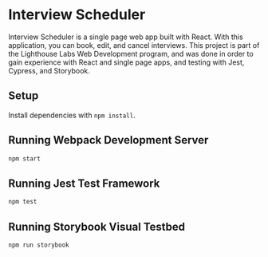 # Interview Scheduler

Interview Scheduler is a single page web app built with React. With this application, you can book, edit, and cancel interviews. This project is part of the Lighthouse Labs Web Development program, and was done in order to gain experience with React and single page apps, and testing with Jest, Cypress, and Storybook. 

## Setup

Install dependencies with `npm install`.

## Running Webpack Development Server

```sh
npm start
```

## Running Jest Test Framework

```sh
npm test
```

## Running Storybook Visual Testbed

```sh
npm run storybook
```
